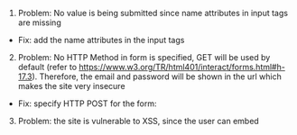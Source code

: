 1. Problem: No value is being submitted since name attributes in input tags are missing 
  - Fix: add the name attributes in the input tags
2. Problem: No HTTP Method in form is specified, GET will be used by default (refer to https://www.w3.org/TR/html401/interact/forms.html#h-17.3). Therefore, the email and password will be shown in the url which makes the site very insecure
  - Fix: specify HTTP POST for the form:
3. Problem: the site is vulnerable to XSS, since the user can embed <script> tags in the input fields to make XSS
  - Fix: to prevent that, we convert html to text by using the PHP htmlspecialchars() function
4. Problem: the site is vulnerable to SQL Injection, since user can concatenate strings to make SQL Injection (assumed that the login function simply does the login and no further validations)
  - Fix: there are multiple ways to prevent SQL Injection, one is by using the 
5. Problem: the submitted parameters might not exist or is NULL
  - Fix: we check the submitted parameters by using the PHP isset() function:
